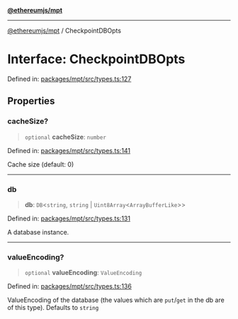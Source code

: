 [**@ethereumjs/mpt**](../README.md)

***

[@ethereumjs/mpt](../README.md) / CheckpointDBOpts

# Interface: CheckpointDBOpts

Defined in: [packages/mpt/src/types.ts:127](https://github.com/ethereumjs/ethereumjs-monorepo/blob/master/packages/mpt/src/types.ts#L127)

## Properties

### cacheSize?

> `optional` **cacheSize**: `number`

Defined in: [packages/mpt/src/types.ts:141](https://github.com/ethereumjs/ethereumjs-monorepo/blob/master/packages/mpt/src/types.ts#L141)

Cache size (default: 0)

***

### db

> **db**: `DB`\<`string`, `string` \| `Uint8Array`\<`ArrayBufferLike`\>\>

Defined in: [packages/mpt/src/types.ts:131](https://github.com/ethereumjs/ethereumjs-monorepo/blob/master/packages/mpt/src/types.ts#L131)

A database instance.

***

### valueEncoding?

> `optional` **valueEncoding**: `ValueEncoding`

Defined in: [packages/mpt/src/types.ts:136](https://github.com/ethereumjs/ethereumjs-monorepo/blob/master/packages/mpt/src/types.ts#L136)

ValueEncoding of the database (the values which are `put`/`get` in the db are of this type). Defaults to `string`

